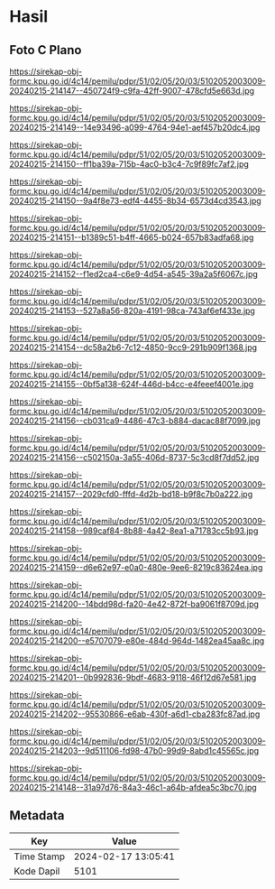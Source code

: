 # Hasil

## Foto C Plano

https://sirekap-obj-formc.kpu.go.id/4c14/pemilu/pdpr/51/02/05/20/03/5102052003009-20240215-214147--450724f9-c9fa-42ff-9007-478cfd5e663d.jpg

https://sirekap-obj-formc.kpu.go.id/4c14/pemilu/pdpr/51/02/05/20/03/5102052003009-20240215-214149--14e93496-a099-4764-94e1-aef457b20dc4.jpg

https://sirekap-obj-formc.kpu.go.id/4c14/pemilu/pdpr/51/02/05/20/03/5102052003009-20240215-214150--ff1ba39a-715b-4ac0-b3c4-7c9f89fc7af2.jpg

https://sirekap-obj-formc.kpu.go.id/4c14/pemilu/pdpr/51/02/05/20/03/5102052003009-20240215-214150--9a4f8e73-edf4-4455-8b34-6573d4cd3543.jpg

https://sirekap-obj-formc.kpu.go.id/4c14/pemilu/pdpr/51/02/05/20/03/5102052003009-20240215-214151--b1389c51-b4ff-4665-b024-657b83adfa68.jpg

https://sirekap-obj-formc.kpu.go.id/4c14/pemilu/pdpr/51/02/05/20/03/5102052003009-20240215-214152--f1ed2ca4-c6e9-4d54-a545-39a2a5f6067c.jpg

https://sirekap-obj-formc.kpu.go.id/4c14/pemilu/pdpr/51/02/05/20/03/5102052003009-20240215-214153--527a8a56-820a-4191-98ca-743af6ef433e.jpg

https://sirekap-obj-formc.kpu.go.id/4c14/pemilu/pdpr/51/02/05/20/03/5102052003009-20240215-214154--dc58a2b6-7c12-4850-9cc9-291b909f1368.jpg

https://sirekap-obj-formc.kpu.go.id/4c14/pemilu/pdpr/51/02/05/20/03/5102052003009-20240215-214155--0bf5a138-624f-446d-b4cc-e4feeef4001e.jpg

https://sirekap-obj-formc.kpu.go.id/4c14/pemilu/pdpr/51/02/05/20/03/5102052003009-20240215-214156--cb031ca9-4486-47c3-b884-dacac88f7099.jpg

https://sirekap-obj-formc.kpu.go.id/4c14/pemilu/pdpr/51/02/05/20/03/5102052003009-20240215-214156--c502150a-3a55-406d-8737-5c3cd8f7dd52.jpg

https://sirekap-obj-formc.kpu.go.id/4c14/pemilu/pdpr/51/02/05/20/03/5102052003009-20240215-214157--2029cfd0-fffd-4d2b-bd18-b9f8c7b0a222.jpg

https://sirekap-obj-formc.kpu.go.id/4c14/pemilu/pdpr/51/02/05/20/03/5102052003009-20240215-214158--989caf84-8b88-4a42-8ea1-a71783cc5b93.jpg

https://sirekap-obj-formc.kpu.go.id/4c14/pemilu/pdpr/51/02/05/20/03/5102052003009-20240215-214159--d6e62e97-e0a0-480e-9ee6-8219c83624ea.jpg

https://sirekap-obj-formc.kpu.go.id/4c14/pemilu/pdpr/51/02/05/20/03/5102052003009-20240215-214200--14bdd98d-fa20-4e42-872f-ba9061f8709d.jpg

https://sirekap-obj-formc.kpu.go.id/4c14/pemilu/pdpr/51/02/05/20/03/5102052003009-20240215-214200--e5707079-e80e-484d-964d-1482ea45aa8c.jpg

https://sirekap-obj-formc.kpu.go.id/4c14/pemilu/pdpr/51/02/05/20/03/5102052003009-20240215-214201--0b992836-9bdf-4683-9118-46f12d67e581.jpg

https://sirekap-obj-formc.kpu.go.id/4c14/pemilu/pdpr/51/02/05/20/03/5102052003009-20240215-214202--95530866-e6ab-430f-a6d1-cba283fc87ad.jpg

https://sirekap-obj-formc.kpu.go.id/4c14/pemilu/pdpr/51/02/05/20/03/5102052003009-20240215-214203--9d511106-fd98-47b0-99d9-8abd1c45565c.jpg

https://sirekap-obj-formc.kpu.go.id/4c14/pemilu/pdpr/51/02/05/20/03/5102052003009-20240215-214148--31a97d76-84a3-46c1-a64b-afdea5c3bc70.jpg


## Metadata

| Key        | Value               |
| ---------- | ------------------- |
| Time Stamp | 2024-02-17 13:05:41 |
| Kode Dapil | 5101                |



